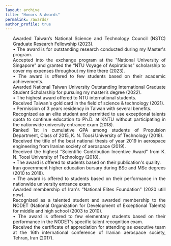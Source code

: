 ```yaml
---
layout: archive
title: "Honors & Awards"
permalink: /awards/
author_profile: true
---
```

<html>
<head>
<style>
ul.demo {
  list-style-type: none;
  list-style-image: url("https://user-images.githubusercontent.com/117890455/205873818-c9829d88-c23e-4878-8577-89e5ff8780c7.png");
  
  
}
</style>
</head>

<body>
<p></p>
<ul class="demo" align="justify">
  
 <li>Awarded Taiwan’s National Science and Technology Council (NSTC) Graduate Research Fellowship (2023).<br>
  &#x2022; The award is for outstanding research conducted during my Master's program.
  </li>
 
 <li>Accepted into the exchange program at the "National University of Singapore" and granted the “NTU Voyage of Aspirations” scholarship to cover my expenses throughout my time there (2023).<br>
  &#x2022; The award is offered to few students based on their academic achievements.
  </li>

  <li>Awarded National Taiwan University Outstanding International Graduate Student Scholarship for pursuing my master’s degree (2022).<br>
        &#x2022; The highest award offered to NTU international students.</li>

  <li>Received Taiwan's gold card in the field of science & technology (2021).<br>
  &#x2022; Permission of 3 years residency in Taiwan with several benefits.
  </li>

  <li> Recognized as an elite student and permitted to use exceptional talents quota to continue education to Ph.D. at KNTU without participating in the nationwide university entrance exam (2018).</li>

  <li> Ranked 1st in cumulative GPA among students of Propulsion Department, Class of 2015, K. N. Toosi University of Technology (2018).</li>

  <li> Received the title of the best national thesis of year 2019 in aerospace engineering from Iranian society of aerospace (2019).</li>

   <li>Received the highest “Scientific Contribution Incentive Award” from K. N. Toosi University of Technology (2018).<br>
    &#x2022; The award is offered to students based on their publication's quality.</li>
  
  <li>Iran government higher education bursary during BSc and MSc degrees (2010 to 2018).<br>
    &#x2022; The award is offered to students based on their performance in the nationwide university entrance exam.</li>
  
 <li> Awarded membership of Iran's “National Elites Foundation” (2020 utill now).</li>

  <li>Recognized as a talented student and awarded membership to the NODET (National Organization for Development of Exceptional Talents) for middle and high school (2003 to 2010).<br>
    &#x2022; The award is offered to few elementary students based on their performance in the NODET's specific talent recognition exam. </li>
  
  <li> Received the certificate of appreciation for attending as executive team at the 16th international conference of Iranian aerospace society, Tehran, Iran (2017).</li>
</ul>

  </body>
</html>
